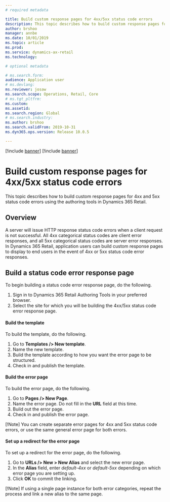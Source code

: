 ```yaml
---
# required metadata

title: Build custom response pages for 4xx/5xx status code errors
description: This topic describes how to build custom response pages for 4xx and 5xx status code errors using the authoring tools in Dynamics 365 Retail.
author: brshoo
manager: annbe
ms.date: 10/01/2019
ms.topic: article
ms.prod: 
ms.service: dynamics-ax-retail
ms.technology: 

# optional metadata

# ms.search.form: 
audience: Application user
# ms.devlang: 
ms.reviewer: josaw
ms.search.scope: Operations, Retail, Core
# ms.tgt_pltfrm: 
ms.custom: 
ms.assetid: 
ms.search.region: Global
# ms.search.industry: 
ms.author: brshoo
ms.search.validFrom: 2019-10-31
ms.dyn365.ops.version: Release 10.0.5

---
```

[!include [banner](../includes/preview-banner.md)]
[!include [banner](../includes/banner.md)]

# Build custom response pages for 4xx/5xx status code errors 

This topic describes how to build custom response pages for 4xx and 5xx status code errors using the authoring tools in Dynamics 365 Retail.

## Overview

A server will issue HTTP response status code errors when a client request is not successful. All 4xx categorical status codes are client error responses, and all 5xx categorical status codes are server error responses. In Dynamics 365 Retail, application users can build custom response pages to display to end users in the event of 4xx or 5xx status code error responses.

## Build a status code error response page
To begin building a status code error response page, do the following.

1. Sign in to Dynamics 365 Retail Authoring Tools in your preferred browser. 
1. Select the site for which you will be building the 4xx/5xx status code error response page. 

#### Build the template

To build the template, do the following.

1. Go to **Templates /> New template**.
1. Name the new template.
1. Build the template according to how you want the error page to be structured.
1. Check in and publish the template.

#### Build the error page

To build the error page, do the following.

1. Go to **Pages /> New Page**.
1. Name the error page. Do not fill in the **URL** field at this time. 
1. Build out the error page.
1. Check in and publish the error page.

[!Note] You can create separate error pages for 4xx and 5xx status code errors, or use the same general error page for both errors.

#### Set up a redirect for the error page

To set up a redirect for the error page, do the following.

1. Go to **URLs /> New > New Alias** and select the new error page.
1. In the **Alias** field, enter *default-4xx* or *default-5xx* depending on which error page you are setting up.
1. Click **OK** to commit the linking.

[!Note] If using a single page instance for both error categories, repeat the process and link a new alias to the same page.

